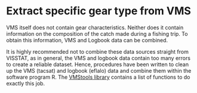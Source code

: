 # Extract specific gear type from VMS #
VMS itself does not contain gear characteristics. Neither does it contain information on the composition of the catch made during a fishing trip. To obtain this information, VMS and Logbook data can be combined.

It is highly recommended not to combine these data sources straight from VISSTAT, as in general, the VMS and logbook data contain too many errors to create a reliable dataset. Hence, procedures have been written to clean up the VMS (tacsat) and logbook (eflalo) data and combine them within the software program R. The [VMStools library](http://code.google.com/p/vmstools) contains a list of functions to do exactly this job.